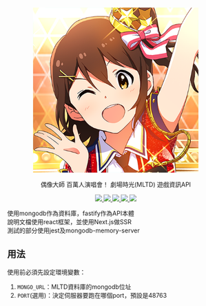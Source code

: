 <p align="center">
    <img src="https://github.com/nicks96432/mltd-api/blob/main/public/logo512.png?raw=true" height="384">
</p>

<p align="center">
    偶像大師 百萬人演唱會！ 劇場時光(MLTD) 遊戲資訊API
</p>

<p align="center">
    <a href="https://github.com/nicks96432/mltd-api/actions/workflows/Test.yml">
        <img src="https://github.com/nicks96432/mltd-api/actions/workflows/Test.yml/badge.svg">
    </a>
    <a href="https://github.com/nicks96432/mltd-api/actions/workflows/CodeQLAnalysis.yml">
        <img src="https://github.com/nicks96432/mltd-api/actions/workflows/CodeQLAnalysis.yml/badge.svg">
    </a>
    <a href="https://snyk.io/test/github/nicks96432/mltd-api">
        <img src="https://snyk.io/test/github/nicks96432/mltd-api/badge.svg">
    </a>
    <a href="https://david-dm.org/nicks96432/mltd-api">
        <img src="https://status.david-dm.org/gh/nicks96432/mltd-api.svg">
    </a>
    <a href="https://david-dm.org/nicks96432/mltd-api?type=dev">
        <img src="https://status.david-dm.org/gh/nicks96432/mltd-api.svg?type=dev">
    </a>
</p>

使用mongodb作為資料庫，fastify作為API本體  
說明文檔使用react框架，並使用Next.js做SSR  
測試的部分使用jest及mongodb-memory-server  

## 用法

使用前必須先設定環境變數：

1. `MONGO_URL`：MLTD資料庫的mongodb位址
2. `PORT`(選用)：決定伺服器要跑在哪個port，預設是48763
